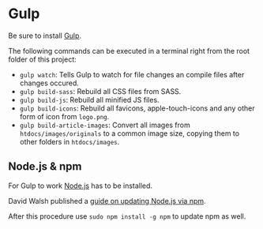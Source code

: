 Gulp
=====

Be sure to install [Gulp](http://gulpjs.com/).

The following commands can be executed in a terminal right from the root folder of this project:

* `gulp watch`: Tells Gulp to watch for file changes an compile files after changes occured.
* `gulp build-sass`: Rebuild all CSS files from SASS.
* `gulp build-js`: Rebuild all minified JS files.
* `gulp build-icons`: Rebuild all favicons, apple-touch-icons and any other form of icon from `logo.png`.
* `gulp build-article-images`: Convert all images from `htdocs/images/originals` to a common image size, copying them to other folders in `htdocs/images`.

Node.js & npm
-------------

For Gulp to work [Node.js](https://nodejs.org/) has to be installed.

David Walsh published a [guide on updating Node.js via npm](http://davidwalsh.name/upgrade-nodejs).

After this procedure use `sudo npm install -g npm` to update npm as well.
